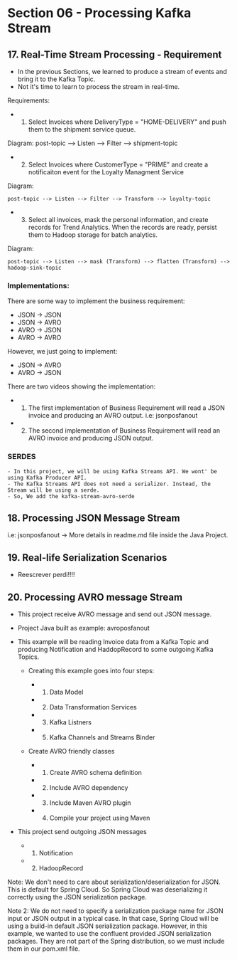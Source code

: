 # Section 06 - Processing Kafka Stream

 ## 17. Real-Time Stream Processing - Requirement

 - In the previous Sections, we learned to produce a stream of events and bring it to the Kafka Topic. 
 - Not it's time to learn to process the stream in real-time.

 Requirements:

 - 1. Select Invoices where DeliveryType = "HOME-DELIVERY" and push them to the shipment service queue.

 Diagram:
    post-topic --> Listen --> Filter --> shipment-topic

- 2. Select Invoices where CustomerType = "PRIME" and create a notificaiton event for the Loyalty Managment Service

Diagram:

    post-topic --> Listen --> Filter --> Transform --> loyalty-topic

- 3. Select all invoices, mask the personal information, and create records for Trend Analytics. When the records are ready, persist them to Hadoop storage
for batch analytics.

Diagram:

    post-topic --> Listen --> mask (Transform) --> flatten (Transform) --> hadoop-sink-topic

### Implementations:

There are some way to implement the business requirement:

- JSON -> JSON
- JSON -> AVRO
- AVRO -> JSON
- AVRO -> AVRO

However, we just going to implement:

- JSON -> AVRO
- AVRO -> JSON

There are two videos showing the implementation:

- 1. The first implementation of Business Requirement will read a JSON invoice and producing an AVRO output.
     i.e: jsonposfanout

- 2. The second implementation of Business Requirement will read an AVRO invoice and producing JSON output.

### SERDES
    - In this project, we will be using Kafka Streams API. We wont' be using Kafka Producer API.
    - The Kafka Streams API does not need a serializer. Instead, the Stream will be using a serde.
    - So, We add the kafka-stream-avro-serde

## 18. Processing JSON Message Stream

i.e: jsonposfanout -> More details in readme.md file inside the Java Project.

## 19. Real-life Serialization Scenarios

- Reescrever perdi!!!!


## 20. Processing AVRO message Stream

- This project receive AVRO message and send out JSON message.

- Project Java built as example: avroposfanout


- This example will be reading Invoice data from a Kafka Topic and producing Notification and HaddopRecord to some outgoing Kafka Topics.

    - Creating this example goes into four steps:
        - 1. Data Model
        - 2. Data Transformation Services
        - 3. Kafka Listners
        - 5. Kafka Channels and Streams Binder
    
    - Create AVRO friendly classes
        - 1. Create AVRO schema definition
        - 2. Include AVRO dependency
        - 3. Include Maven AVRO plugin
        - 4. Compile your project using Maven

- This project send outgoing JSON messages 
    - 1. Notification
    - 2. HadoopRecord

Note: We don't need to care about serialization/deserialization for JSON. This is default for Spring Cloud.
      So Spring Cloud was deserializing it correctly using the JSON serialization package.

Note 2: We do not need to specify a serialization package name for JSON input or JSON output in a typical case. In that case, Spring Cloud will be using a build-in default JSON serialization package. However, in this example, we wanted to use the confluent provided JSON serialization packages. 
They are not part of the Spring distribution, so we must include them in our pom.xml file.


